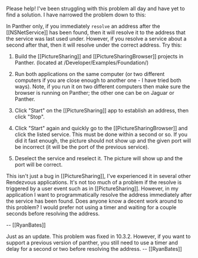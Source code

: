 Please help! I've been struggling with this problem all day and have yet to find a solution. I have narrowed the problem down to this:

In Panther only, if you immediately <code>resolve</code> an address after the [[NSNetService]] has been found, then it will resolve it to the address that the service was last used under. However, if you resolve a service about a second after that, then it will resolve under the correct address. Try this:

1. Build the [[PictureSharing]] and [[PictureSharingBrowser]] projects in Panther. (located at /Developer/Examples/Foundation/)

2. Run both applications on the same computer (or two different computers if you are close enough to another one - I have tried both ways). Note, if you run it on two different computers then make sure the browser is running on Panther; the other one can be on Jaguar or Panther.

3. Click "Start" on the [[PictureSharing]] app to establish an address, then click "Stop".

4. Click "Start" again and quickly go to the [[PictureSharingBrowser]] and click the listed service. This must be done within a second or so. If you did it fast enough, the picture should not show up and the given port will be incorrect (it will be the port of the previous service).

5. Deselect the service and reselect it. The picture will show up and the port will be correct.

This isn't just a bug in [[PictureSharing]], I've experienced it in several other Rendezvous applications. It's not too much of a problem if the resolve is triggered by a user event such as in [[PictureSharing]]. However, in my application I want to programmatically resolve the address immediately after the service has been found. Does anyone know a decent work around to this problem? I would prefer not using a timer and waiting for a couple seconds before resolving the address.

-- [[RyanBates]]

Just as an update. This problem was fixed in 10.3.2. However, if you want to support a previous version of panther, you still need to use a timer and delay for a second or two before resolving the address. -- [[RyanBates]]